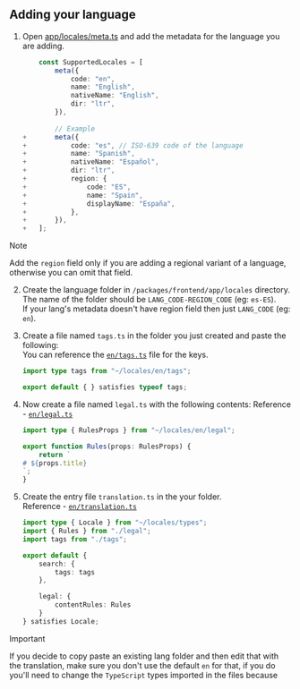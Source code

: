 ## Adding your language

1. Open [app/locales/meta.ts](/packages//frontend/app/locales/meta.ts) and add the metadata for the language you are adding.

    ```ts
        const SupportedLocales = [
            meta({
                code: "en",
                name: "English",
                nativeName: "English",
                dir: "ltr",
            }),
        
            // Example
    +       meta({
    +           code: "es", // ISO-639 code of the language
    +           name: "Spanish",
    +           nativeName: "Español",
    +           dir: "ltr",
    +           region: {
    +               code: "ES",
    +               name: "Spain",
    +               displayName: "España",
    +           },
    +       }),
    +   ];
    ```

> [!NOTE]
> Add the `region` field only if you are adding a regional variant of a language, otherwise you can omit that field.


2. Create the language folder in `/packages/frontend/app/locales` directory. \
The name of the folder should be 
`LANG_CODE-REGION_CODE` (eg: `es-ES`). \
If your lang's metadata doesn't have region field then just `LANG_CODE` (eg: `en`).

3. Create a file named `tags.ts` in the folder you just created and paste the following: \
    You can reference the [`en/tags.ts`](/packages/frontend/app/locales/en/tags.ts) file for the keys.
    ```ts
    import type tags from "~/locales/en/tags";

    export default { } satisfies typeof tags;
    ```

4. Now create a file named `legal.ts` with the following contents:
    Reference - [`en/legal.ts`](/packages/frontend/app/locales/en/legal.ts)
    ```ts
    import type { RulesProps } from "~/locales/en/legal";

    export function Rules(props: RulesProps) {
        return `
    # ${props.title}
    `;
    }

    ```

5. Create the entry file `translation.ts` in the your folder. \
    Reference - [`en/translation.ts`](/packages/frontend/app/locales/en/translation.ts)
    ```ts
    import type { Locale } from "~/locales/types";
    import { Rules } from "./legal";
    import tags from "./tags";

    export default {
        search: {
            tags: tags
        },

        legal: {
            contentRules: Rules
        }
    } satisfies Locale;
    ```

> [!IMPORTANT]
> If you decide to copy paste an existing lang folder and then edit that with the translation, make sure you don't use the default `en` for that, if you do you'll need to change the `TypeScript` types imported in the files because 
